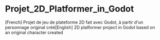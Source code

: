 # Projet_2D_Platformer_in_Godot
[French] Projet de jeu de plateforme 2D fait avec Godot, à partir d'un personnage original créé[English] 2D platformer project in Godot based on an original character created
